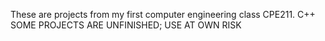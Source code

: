 These are projects from my first computer engineering class CPE211. C++
SOME PROJECTS ARE UNFINISHED; USE AT OWN RISK
